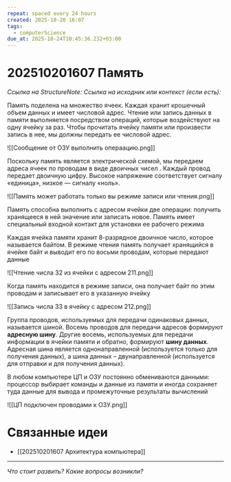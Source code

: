 ```yaml
---
repeat: spaced every 24 hours
created: 2025-10-20 16:07
tags:
  - computerScience
due_at: 2025-10-24T10:45:36.232+03:00
---
```

# 202510201607 Память

*Ссылка на StructureNote:*
*Ссылка на исходник или контекст (если есть):*

Память поделена на множество ячеек. Каждая хранит крошечный объем данных и имеет числовой адрес. Чтение или запись данных в памяти выполняется посредством операций, которые воздействуют на одну ячейку за раз. Чтобы прочитать ячейку памяти или произвести запись в нее, мы должны передать ее числовой адрес.

![[Сообщение от ОЗУ выполнить операацию.png]]

Поскольку память является электрической схемой, мы передаем адреса ячеек по проводам в виде двоичных чисел . Каждый провод передает двоичную цифру. Высокое напряжение соответствует сигналу «единица», низкое — сигналу «ноль».

![[Память может работать только вы режиме записи или чтения.png]]

Память способна выполнить с адресом ячейки две операции: получить хранящееся в ней значение или записать новое. Память имеет специальный входной контакт для установки ее рабочего режима

Каждая ячейка памяти хранит 8-разрядное двоичное число, которое называется байтом. В режиме чтения память получает хранящийся в ячейке байт и выводит его по восьми проводам, которые передают данные

![[Чтение числа 32 из ячейки с адресом 211.png]]

Когда память находится в режиме записи, она получает байт по этим проводам и записывает его в указанную ячейку

![[Запись числа 33 в ячейку с адресом 212.png]]

Группа проводов, используемых для передачи одинаковых данных, называется шиной. Восемь проводов для передачи адресов формируют **адресную шину**. Другие восемь, используемых для передачи информации в ячейки памяти и обратно, формируют **шину данных**. Адресная шина является однонаправленной (используется только для получения данных), а шина данных – двунаправленной (используется для отправки и для получения данных).

В любом компьютере ЦП и ОЗУ постоянно обмениваются данными: процессор выбирает команды и данные из памяти и иногда сохраняет туда данные для вывода и промежуточные результаты вычислений

![[ЦП подключен проводами к ОЗУ.png]]

# Связанные идеи

- [[202510201607 Архитектура компьютера]]

---

*Что стоит развить? Какие вопросы возникли?*
